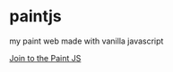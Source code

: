 # paintjs
my paint web  made with vanilla javascript

[Join to the Paint JS](https://ticlero.github.io/paintjs/)
